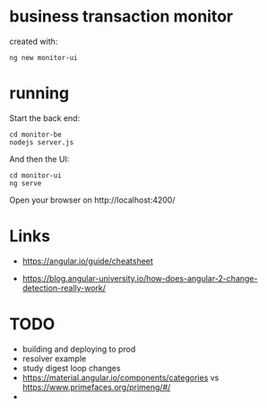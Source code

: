 # business transaction monitor

created with:

    ng new monitor-ui


# running

Start the back end:

    cd monitor-be
    nodejs server.js

And then the UI:

    cd monitor-ui
    ng serve

Open your browser on http://localhost:4200/

# Links

- https://angular.io/guide/cheatsheet

- https://blog.angular-university.io/how-does-angular-2-change-detection-really-work/

# TODO

- building and deploying to prod
- resolver example
- study digest loop changes
- https://material.angular.io/components/categories vs https://www.primefaces.org/primeng/#/
- 